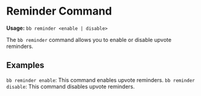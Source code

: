 # Reminder Command

**Usage:** `bb reminder <enable | disable>`

The `bb reminder` command allows you to enable or disable upvote reminders.

## Examples

`bb reminder enable`: This command enables upvote reminders.
`bb reminder disable`: This command disables upvote reminders.
